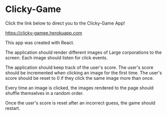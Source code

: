 # Clicky-Game

Click the link below to direct you to the Clicky-Game App!

https://clicky-gamee.herokuapp.com

This app was created with React. 

The application should render different images of Large corporations to the screen. Each image should listen for click events.

The application should keep track of the user's score. The user's score should be incremented when clicking an image for the first time. The user's score should be reset to 0 if they click the same image more than once.

Every time an image is clicked, the images rendered to the page should shuffle themselves in a random order.

Once the user's score is reset after an incorrect guess, the game should restart.

